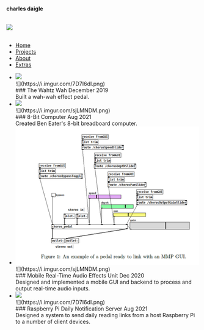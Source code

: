 <div class="section hero">

<div class="container">

<div class="row">

<div class="one-half column">

#### charles daigle

</div>

<div class="one-half column phones">

![](images/pic.png)

</div>

</div>

</div>

</div>

<div class="section">

<div class="row">

<div class="container">

  - [Home]()
  - [Projects]()
  - [About]()
  - [Extras]()

</div>

</div>

</div>

<div class="section">

  - [![](https://www.modelectronics.com/sites/modelectronics.com/files/styles/large/public/media_product_photos/k-985_interior.png?itok=CPUJhufo)]()
    <div class="card__overlay">
    <div class="card__header">
    ![](https://i.imgur.com/7D7I6dI.png)
    <div class="card__header-text">
    ### The Wahtz Wah
    <span class="card__status">December 2019</span>
    </div>
    </div>
    Built a wah-wah effect pedal.
    </div>
  - [![](https://i.redd.it/vjnitpv2ns841.jpg)]()
    <div class="card__overlay">
    <div class="card__header">
    ![](https://i.imgur.com/sjLMNDM.png)
    <div class="card__header-text">
    ### 8-Bit Computer
    <span class="card__status">Aug 2021</span>
    </div>
    </div>
    Created Ben Eater's 8-bit breadboard computer.
    </div>
  - [![](images/mmp.png)]()
    <div class="card__overlay">
    <div class="card__header">
    ![](https://i.imgur.com/sjLMNDM.png)
    <div class="card__header-text">
    ### Mobile Real-Time Audio Effects Unit
    <span class="card__status">Dec 2020</span>
    </div>
    </div>
    Designed and implemented a mobile GUI and backend to process and
    output real-time audio inputs.
    </div>
  - [![](https://upload.wikimedia.org/wikipedia/commons/thumb/f/f1/Raspberry_Pi_4_Model_B_-_Side.jpg/1200px-Raspberry_Pi_4_Model_B_-_Side.jpg)]()
    <div class="card__overlay">
    <div class="card__header">
    ![](https://i.imgur.com/7D7I6dI.png)
    <div class="card__header-text">
    ### Raspberry Pi Daily Notification Server
    <span class="card__status">Aug 2021</span>
    </div>
    </div>
    Designed a system to send daily reading links from a host Raspberry
    Pi to a number of client devices.
    </div>

</div>
